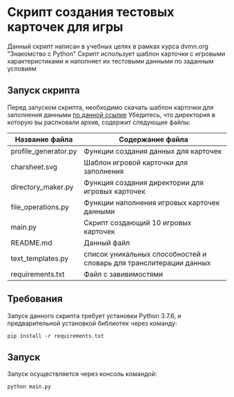 <h1> Скрипт создания тестовых карточек для игры </h1>

Данный скрипт написан в учебных целях в рамках курса dvmn.org "Знакомство с Python"
Скрипт использует шаблон карточки с игровыми характеристиками и наполняет
их тестовыми данными по заданным условиям 


<h2> Запуск скрипта </h2>

Перед запуском скрипта, необходимо скачать шаблон карточки для заполнения данными [по данной ссылке](https://dvmn.org/media/filer_public/48/14/48146c02-0896-4b72-bd95-ce1716f02a0f/charsheet.svg)
Убедитесь, что директория в которую вы распковали архив, содержит следующие файлы:

Название файла            | Содержание файла
--------------------------|-----------------------------------
profile_generator.py    | Функции создания данных для карточек
charsheet.svg             | Шаблон игровой карточки для заполнения
directory_maker.py        | Функция создания директории для игровых карточек
file_operations.py        | Функции наполнения игровых карточек данными
main.py                   | Скрипт создающий 10 игровых карточек
README.md                 | Данный файл
text_templates.py         | список уникальных способностей и словарь для транслитерации данных
requirements.txt          | Файл с завивимостями
 

<h2> Требования </h2>

Запуск данного скрипта требует установки Python 3.7.6, 
и предварительной установкой библиотек через команду: 

    pip install -r requirements.txt



<h2>Запуск</h2>

Запуск осуществляется через консоль командой: 

    python main.py
